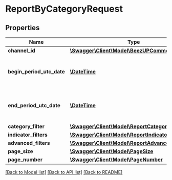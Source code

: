 # ReportByCategoryRequest

## Properties
Name | Type | Description | Notes
------------ | ------------- | ------------- | -------------
**channel_id** | [**\Swagger\Client\Model\BeezUPCommonChannelId**](BeezUPCommonChannelId.md) |  | [optional] 
**begin_period_utc_date** | [**\DateTime**](\DateTime.md) | The begin date period you want to get the report | 
**end_period_utc_date** | [**\DateTime**](\DateTime.md) | The end date period you want to get the report. | 
**category_filter** | [**\Swagger\Client\Model\ReportCategoryFilter**](ReportCategoryFilter.md) |  | [optional] 
**indicator_filters** | [**\Swagger\Client\Model\ReportIndicatorFilter[]**](ReportIndicatorFilter.md) |  | [optional] 
**advanced_filters** | [**\Swagger\Client\Model\ReportAdvancedFilters**](ReportAdvancedFilters.md) |  | 
**page_size** | [**\Swagger\Client\Model\PageSize**](PageSize.md) |  | [optional] 
**page_number** | [**\Swagger\Client\Model\PageNumber**](PageNumber.md) |  | [optional] 

[[Back to Model list]](../README.md#documentation-for-models) [[Back to API list]](../README.md#documentation-for-api-endpoints) [[Back to README]](../README.md)


